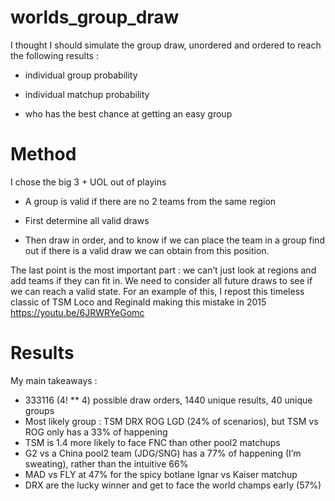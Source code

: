 # worlds_group_draw

I thought I should simulate the group draw, unordered and ordered to reach the following results : 

- individual group probability
  
- individual matchup probability
  
- who has the best chance at getting an easy group

# Method

I chose the big 3 + UOL out of playins

- A group is valid if there are no 2 teams from the same region
  
- First determine all valid draws
  
- Then draw in order, and to know if we can place the team in a group find out if there is a valid draw we can obtain from this position.

The last point is the most important part : we can’t just look at regions and add teams if they can fit in. We need to consider all future draws to see if we can reach a valid state. For an example of this, I repost this timeless classic of TSM Loco and Reginald making this mistake in 2015 
https://youtu.be/6JRWRYeGomc 

# Results

My main takeaways : 
- 333116 (4! ** 4) possible draw orders, 1440 unique results, 40 unique groups
- Most likely group : TSM DRX ROG LGD (24% of scenarios), but TSM vs ROG only has a 33% of happening
- TSM is 1.4 more likely to face FNC than other pool2 matchups
- G2 vs a China pool2 team (JDG/SNG) has a 77% of happening (I’m sweating), rather than the intuitive 66%
- MAD vs FLY at 47% for the spicy botlane Ignar vs Kaiser matchup
- DRX are the lucky winner and get to face the world champs early (57%)
